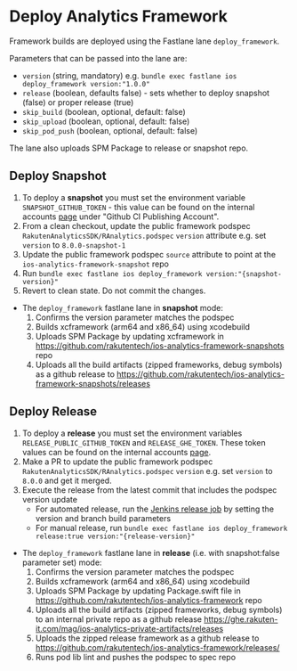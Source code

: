 # Deploy Analytics Framework

Framework builds are deployed using the Fastlane lane `deploy_framework`. 

Parameters that can be passed into the lane are:

* `version` (string, mandatory) e.g. `bundle exec fastlane ios deploy_framework version:"1.0.0"`
* `release` (boolean, defaults false) - sets whether to deploy snapshot (false) or proper release (true)
* `skip_build` (boolean, optional, default: false)
* `skip_upload` (boolean, optional, default: false)
* `skip_pod_push` (boolean, optional, default: false)

The lane also uploads SPM Package to release or snapshot repo.

## Deploy Snapshot

1. To deploy a **snapshot** you must set the environment variable `SNAPSHOT_GITHUB_TOKEN` - this value can be found on the internal accounts [page](https://confluence.rakuten-it.com/confluence/display/MAGS/Internal+accounts+for+SDK+Team) under "Github CI Publishing Account".
1. From a clean checkout, update the public framework podspec `RakutenAnalyticsSDK/RAnalytics.podspec` `version` attribute e.g. set `version` to `8.0.0-snapshot-1`
1. Update the public framework podspec `source` attribute to point at the `ios-analytics-framework-snapshot` repo
1. Run `bundle exec fastlane ios deploy_framework version:"{snapshot-version}"`
1. Revert to clean state. Do not commit the changes.

* The `deploy_framework` fastlane lane in **snapshot** mode:
    1. Confirms the version parameter matches the podspec
    1. Builds xcframework (arm64 and x86_64) using xcodebuild
    1. Uploads SPM Package by updating xcframework in https://github.com/rakutentech/ios-analytics-framework-snapshots repo
    1. Uploads all the build artifacts (zipped frameworks, debug symbols) as a github release to https://github.com/rakutentech/ios-analytics-framework-snapshots/releases

## Deploy Release

1. To deploy a **release** you must set the environment variables `RELEASE_PUBLIC_GITHUB_TOKEN` and `RELEASE_GHE_TOKEN`. These token values can be found on the internal accounts [page](https://confluence.rakuten-it.com/confluence/display/MAGS/Internal+accounts+for+SDK+Team).
1. Make a PR to update the public framework podspec `RakutenAnalyticsSDK/RAnalytics.podspec` `version` e.g. set `version` to `8.0.0` and get it merged.
1. Execute the release from the latest commit that includes the podspec version update
    * For automated release, run the [Jenkins release job](http://jenkins-mtsd.rakuten-it.com/job/sdk/job/public-analytics/) by setting the version and branch build parameters
    * For manual release, run `bundle exec fastlane ios deploy_framework release:true version:"{release-version}"`

* The `deploy_framework` fastlane lane in **release** (i.e. with snapshot:false parameter set) mode:
    1. Confirms the version parameter matches the podspec
    1. Builds xcframework (arm64 and x86_64) using xcodebuild
    1. Uploads SPM Package by updating Package.swift file in https://github.com/rakutentech/ios-analytics-framework repo
    1. Uploads all the build artifacts (zipped frameworks, debug symbols) to an internal private repo as a github release https://ghe.rakuten-it.com/mag/ios-analytics-private-artifacts/releases
    1. Uploads the zipped release framework as a github release to https://github.com/rakutentech/ios-analytics-framework/releases/
    1. Runs pod lib lint and pushes the podspec to spec repo
